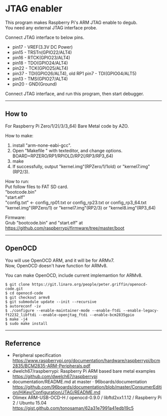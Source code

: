 JTAG enabler
============

This program makes Raspberry Pi's ARM JTAG enable to degub.  
You need any external JTAG interface probe.  

Connect JTAG interface to below pins.  
- pin17 - VREF(3.3V DC Power)
- pin15 - TRSTn(GPIO22/ALT4)
- pin16 - RTCK(GPIO23/ALT4)
- pin18 - TDO(GPIO24/ALT4)
- pin22 - TCK(GPIO25/ALT4)
- pin37 - TDI(GPIO26/ALT4), old RP1 pin7 - TDI(GPIO04/ALT5)
- pin13 - TMS(GPIO27/ALT4)
- pin20 - GND(Ground)

Connect JTAG interface, and run this program, then start debugger.

-----

How to
------
For Raspberry Pi Zero/1/2(/3/3_64) Bare Metal code by AZO.  

How to make:  
1. install "arm-none-eabi-gcc".
1. Open "Makefile " with texteditor, and change options.  
  BOARD=RPZERO/RP1/RPIOLD/RP2(/RP3/RP3_64)
1. make
1. If successfully, output "kernel.img"(RPZero/1/1old) or "kernel7.img"(RP2/3). 

How to run:  
Put follow files to FAT SD card.  
"bootcode.bin"  
"start.elf"  
"config.txt" &lt;- config_rp01.txt or config_rp23.txt or config_rp3_64.txt  
"kernel.img"(RPZero/1) or "kernel7.img"(RP2/3) or "kernel8.img"(RP3_64)  

Firmware:  
Grub "bootcode.bin" and "start.elf" at  
https://github.com/raspberrypi/firmware/tree/master/boot  

-----

OpenOCD
-------
You will use OpenOCD ARM, and it will be for ARMv7.  
Now, OpenOCD doesn't have function for ARMv8.  

You can make OpenOCD, include current implemantion for ARMv8.
```shell
$ git clone https://git.linaro.org/people/peter.griffin/openocd-code.git  
$ cd openocd-code  
$ git checkout armv8  
$ git submodule update --init --recursive  
$ autoreconf -iv  
$ ./configure --enable-maintainer-mode --enable-ftdi --enable-legacy-ft2232_libftdi --enable-openjtag_ftdi --enable-bcm2835gpio  
$ make -j4  
$ sudo make install
```

-----

Referrence
----------
- Peripheral specification https://www.raspberrypi.org/documentation/hardware/raspberrypi/bcm2835/BCM2835-ARM-Peripherals.pdf  
- dwelch67/raspberrypi: Raspberry Pi ARM based bare metal examples https://github.com/dwelch67/raspberrypi  
- documentation/README.md at master · 96boards/documentation https://github.com/96boards/documentation/blob/master/ConsumerEdition/HiKey/Configuration/JTAG/README.md  
- Olimex ARM-USB-OCD-H / openocd-0.9.0 / libftd2xx1.1.12 / Raspberry Pi 2 / Ubuntu 15.04 https://gist.github.com/tonosaman/62a31e7991a41edb19c5

